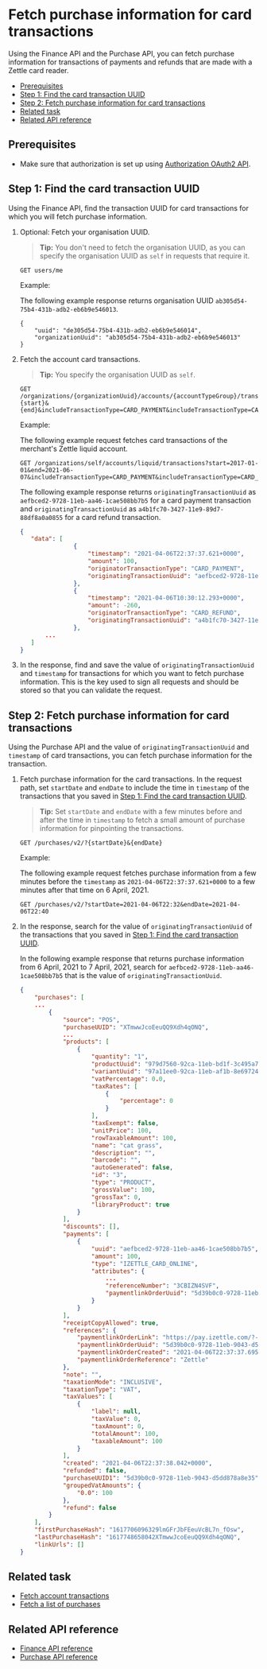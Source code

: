 Fetch purchase information for card transactions
===
Using the Finance API and the Purchase API, you can fetch purchase information for transactions of payments and refunds that are made with a Zettle card reader. 

* [Prerequisites](#prerequisites)
* [Step 1: Find the card transaction UUID](#step-1-find-the-card-transaction-uuid)
* [Step 2: Fetch purchase information for card transactions](#step-2-fetch-purchase-information-for-card-transactions)
* [Related task](#related-task)
* [Related API reference](#related-api-reference)

## Prerequisites
* Make sure that authorization is set up using [Authorization OAuth2 API](../../authorization.adoc). 
<!-- to be continued if any -->

## Step 1: Find the card transaction UUID
Using the Finance API, find the transaction UUID for card transactions for which you will fetch purchase information.  

1. Optional: Fetch your organisation UUID. 
   > **Tip:** You don't need to fetch the organisation UUID, as you can specify the organisation UUID as `self` in requests that require it.

    ```
    GET users/me
    ```
   Example:
       
   The following example response returns organisation UUID `ab305d54-75b4-431b-adb2-eb6b9e546013`.

    ```
    {
        "uuid": "de305d54-75b4-431b-adb2-eb6b9e546014",
        "organizationUuid": "ab305d54-75b4-431b-adb2-eb6b9e546013"
    }
    ```
       
2. Fetch the account card transactions. 
   > **Tip:** You specify the organisation UUID as `self`.

    ```
    GET /organizations/{organizationUuid}/accounts/{accountTypeGroup}/transactions?{start}&{end}&includeTransactionType=CARD_PAYMENT&includeTransactionType=CARD_REFUND
    ```
   Example:
   
   The following example request fetches card transactions of the merchant's Zettle liquid account.
   
   ```
   GET /organizations/self/accounts/liquid/transactions?start=2017-01-01&end=2021-06-07&includeTransactionType=CARD_PAYMENT&includeTransactionType=CARD_REFUND
   ```
       
   The following example response returns `originatingTransactionUuid` as `aefbced2-9728-11eb-aa46-1cae508bb7b5` for a card payment transaction and `originatingTransactionUuid` as `a4b1fc70-3427-11e9-89d7-88df8a0a0855` for a card refund transaction.

    ```json
    {
       "data": [
                   {
                       "timestamp": "2021-04-06T22:37:37.621+0000",
                       "amount": 100,
                       "originatorTransactionType": "CARD_PAYMENT",
                       "originatingTransactionUuid": "aefbced2-9728-11eb-aa46-1cae508bb7b5"
                   },
                   {
                       "timestamp": "2021-04-06T10:30:12.293+0000",
                       "amount": -260,
                       "originatorTransactionType": "CARD_REFUND",
                       "originatingTransactionUuid": "a4b1fc70-3427-11e9-89d7-88df8a0a0855"
                   },
           ...
       ]
   }
    ```

3. In the response, find and save the value of `originatingTransactionUuid` and `timestamp` for transactions for which you want to fetch purchase information. This is the key used to sign all requests and should be stored so that you can validate the request.


## Step 2: Fetch purchase information for card transactions
Using the Purchase API and the value of `originatingTransactionUuid` and `timestamp` of card transactions, you can fetch purchase information for the transaction.

1. Fetch purchase information for the card transactions. In the request path, set `startDate` and `endDate` to include the time in `timestamp` of the transactions that you saved in [Step 1: Find the card transaction UUID](#step-1-find-the-card-transaction-uuid).
   > **Tip:** Set `startDate` and `endDate` with a few minutes before and after the time in `timestamp` to fetch a small amount of purchase information for pinpointing the transactions.
    
    ```
    GET /purchases/v2/?{startDate}&{endDate}
    ```
    
   Example:
    
   The following example request fetches purchase information from a few minutes before the `timestamp` as `2021-04-06T22:37:37.621+0000` to a few minutes after that time on 6 April, 2021.
    
    ```
    GET /purchases/v2/?startDate=2021-04-06T22:32&endDate=2021-04-06T22:40
    ```

2. In the response, search for the value of `originatingTransactionUuid` of the transactions that you saved in [Step 1: Find the card transaction UUID](#step-1-find-the-card-transaction-uuid).

    In the following example response that returns purchase information from 6 April, 2021 to 7 April, 2021, search for `aefbced2-9728-11eb-aa46-1cae508bb7b5` that is the value of `originatingTransactionUuid`.
    
    ```json
    {
        "purchases": [
        ...
            {
                "source": "POS",
                "purchaseUUID": "XTmwwJcoEeuQQ9Xdh4qONQ",
                ...
                "products": [
                    {
                        "quantity": "1",
                        "productUuid": "979d7560-92ca-11eb-bd1f-3c495a76a2c0",
                        "variantUuid": "97a11ee0-92ca-11eb-af1b-8e697243a8ff",
                        "vatPercentage": 0.0,
                        "taxRates": [
                            {
                                "percentage": 0
                            }
                        ],
                        "taxExempt": false,
                        "unitPrice": 100,
                        "rowTaxableAmount": 100,
                        "name": "cat grass",
                        "description": "",
                        "barcode": "",
                        "autoGenerated": false,
                        "id": "3",
                        "type": "PRODUCT",
                        "grossValue": 100,
                        "grossTax": 0,
                        "libraryProduct": true
                    }
                ],
                "discounts": [],
                "payments": [
                    {
                        "uuid": "aefbced2-9728-11eb-aa46-1cae508bb7b5",
                        "amount": 100,
                        "type": "IZETTLE_CARD_ONLINE",
                        "attributes": {
                            ...
                            "referenceNumber": "3CBIZN4SVF",
                            "paymentlinkOrderUuid": "5d39b0c0-9728-11eb-9043-d5dd878a8e35"
                        }
                    }
                ],
                "receiptCopyAllowed": true,
                "references": {
                    "paymentlinkOrderLink": "https://pay.izettle.com/?-JN_dRcfX",
                    "paymentlinkOrderUuid": "5d39b0c0-9728-11eb-9043-d5dd878a8e35",
                    "paymentlinkOrderCreated": "2021-04-06T22:37:37.695+0000",
                    "paymentlinkOrderReference": "Zettle"
                },
                "note": "",
                "taxationMode": "INCLUSIVE",
                "taxationType": "VAT",
                "taxValues": [
                    {
                        "label": null,
                        "taxValue": 0,
                        "taxAmount": 0,
                        "totalAmount": 100,
                        "taxableAmount": 100
                    }
                ],
                "created": "2021-04-06T22:37:38.042+0000",
                "refunded": false,
                "purchaseUUID1": "5d39b0c0-9728-11eb-9043-d5dd878a8e35",
                "groupedVatAmounts": {
                    "0.0": 100
                },
                "refund": false
            }
        ],
        "firstPurchaseHash": "1617706096329lmGFrJbFEeuVcBL7n_fOsw",
        "lastPurchaseHash": "1617748658042XTmwwJcoEeuQQ9Xdh4qONQ",
        "linkUrls": []
    }
    ```

## Related task
* [Fetch account transactions](fetch-account-transactions.md)
* [Fetch a list of purchases](../../purchase.adoc#fetch-a-list-of-purchases)

## Related API reference
* [Finance API reference](../api-reference.md)
* [Purchase API reference](../../purchase.adoc)